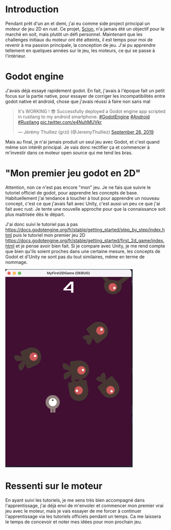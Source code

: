 
# Introduction

Pendant prêt d'un an et demi, j'ai eu comme side project principal un moteur de jeu 2D en rust. Ce projet,
<a href="https://github.com/grzi/scion" target="blank">Scion</a>, n'a jamais été un objectif pour le marché en soit, mais plutôt un défi personnel. Maintenant que les challenges initiaux du moteur ont été atteints, il est temps pour moi de revenir à ma passion principale, la conception de jeu. 
J'ai pu apprendre tellement en quelques années sur le jeu, les moteurs, ce qui se passe à l'intérieur. 

# Godot engine

J'avais déjà essayé rapidement godot. En fait, j'avais à l'époque fait un petit focus sur la partie native, pour essayer de corriger les incompatibilités entre godot native et android, chose que j'avais réussi à faire non sans mal 

<blockquote class="twitter-tweet"><p lang="en" dir="ltr">It&#39;s WORKING ! 😎 Successfully deployed a Godot engine app scripted in rustlang to my android smartphone. <a href="https://twitter.com/hashtag/GodotEngine?src=hash&amp;ref_src=twsrc%5Etfw">#GodotEngine</a> <a href="https://twitter.com/hashtag/Android?src=hash&amp;ref_src=twsrc%5Etfw">#Android</a> <a href="https://twitter.com/hashtag/Rustlang?src=hash&amp;ref_src=twsrc%5Etfw">#Rustlang</a> <a href="https://t.co/e4NuhMUVkr">pic.twitter.com/e4NuhMUVkr</a></p>&mdash; Jérémy Thulliez (grzi) (@JeremyThulliez) <a href="https://twitter.com/JeremyThulliez/status/1177361607325880332?ref_src=twsrc%5Etfw">September 26, 2019</a></blockquote> <script async src="https://platform.twitter.com/widgets.js" charset="utf-8"></script>

Mais au final, je n'ai jamais produit un seul jeu avec Godot, et c'est quand même son intérêt principal. Je vais donc rectifier ça et commencer à m'investir dans ce moteur open source qui me tend les bras.

# "Mon premier jeu godot en 2D"

Attention, non ce n'est pas encore "mon" jeu. Je ne fais que suivre le tutoriel officiel de godot, pour apprendre les concepts de base.
Habituellement j'ai tendance à toucher à tout pour apprendre un nouveau concept, c'est ce que j'avais fait avec Unity, c'est aussi un peu ce que j'ai fait avec rust. Je tente une nouvelle approche pour que la connaissance soit plus maitrisée dès le départ. 

J'ai donc suivi le tutoriel pas à pas https://docs.godotengine.org/fr/stable/getting_started/step_by_step/index.html puis le tutoriel mon premier jeu 2D https://docs.godotengine.org/fr/stable/getting_started/first_2d_game/index.html et je pense avoir bien fait.
Si je compare avec Unity, je me rend compte que bien qu'ils soient proches dans une certaine mesure, les concepts de Godot et d'Unity ne sont pas du tout similaires, même en terme de nommage.

<img src="https://raw.githubusercontent.com/grzi/grzi.dev.statics/main/myfirst2DGame.png" style='margin:auto; text-align:center; width: 400px;' alt="Image de mon premier jeu"/>

# Ressenti sur le moteur

En ayant suivi les tutoriels, je me sens très bien accompagné dans l'apprentissage, j'ai déjà envi de m'envoler et commencer mon premier vrai jeu avec le moteur, mais je vais essayer de me forcer à continuer l'apprentissage via les tutoriels officiels pendant un temps. Ca me laissera le temps de concevoir et noter mes idées pour mon prochain jeu.
